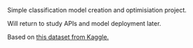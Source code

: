 Simple classification model creation and optimisiation project.

Will return to study APIs and model deployment later.

Based on <a href="https://www.kaggle.com/datasets/mlg-ulb/creditcardfraud/data">this dataset from Kaggle.</a>
